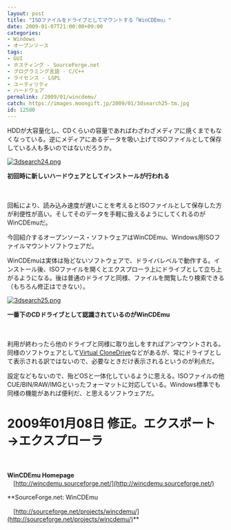 ```yaml
---
layout: post
title: "ISOファイルをドライブとしてマウントする「WinCDEmu」"
date: 2009-01-07T21:00:00+09:00
categories:
- Windows
- オープンソース
tags: 
- GUI
- ホスティング - SourceForge.net
- プログラミング言語 - C/C++
- ライセンス - LGPL
- ユーティリティ
- ハードウェア
permalink: /2009/01/wincdemu/
catch: https://images.moongift.jp/2009/01/3dsearch25-tm.jpg
id: 12580
---
```

HDDが大容量化し、CDくらいの容量であればわざわざメディアに焼くまでもなくなっている。逆にメディアにあるデータを吸い上げてISOファイルとして保存している人も多いのではないだろうか。

  

[![3dsearch24.png](https://images.moongift.jp/2009/01/3dsearch24-tm.jpg)](https://images.moongift.jp/2009/01/3dsearch24.png)  
  
**初回時に新しいハードウェアとしてインストールが行われる**

  

　

  

回転により、読み込み速度が遅いことを考えるとISOファイルとして保存した方が利便性が高い。そしてそのデータを手軽に扱えるようにしてくれるのがWinCDEmuだ。

  

今回紹介するオープンソース・ソフトウェアはWinCDEmu、Windows用ISOファイルマウントソフトウェアだ。

  
<!--more-->

WinCDEmuは実体は殆どないソフトウェアで、ドライバレベルで動作する。インストール後、ISOファイルを開くとエクスプローラ上にドライブとして立ち上がるようになる。後は普通のドライブと同様、ファイルを閲覧したり検索できる（もちろん修正はできない）。

  

[![3dsearch25.png](https://images.moongift.jp/2009/01/3dsearch25-tm.jpg)](https://images.moongift.jp/2009/01/3dsearch25.png)  
  
**一番下のCDドライブとして認識されているのがWinCDEmu**

  

　

  

利用が終わったら他のドライブと同様に取り出しをすればアンマウントされる。同様のソフトウェアとして[Virtual CloneDrive](http://www.moongift.jp/2006/05/1636/)などがあるが、常にドライブとして表示される訳ではないので、必要なときだけ表示されるというのが利点だ。

  

設定などもないので、殆どOSと一体化しているように思える。ISOファイルの他CUE/BIN/RAW/IMGといったフォーマットに対応している。Windows標準でも同様の機能があれば便利だ、と思えるソフトウェアだ。

  

# 2009年01月08日 修正。エクスポート→エクスプローラ

  

　

  

**WinCDEmu Homepage**  
　[http://wincdemu.sourceforge.net/](http://wincdemu.sourceforge.net/)

  

**SourceForge.net: WinCDEmu  
  
　[http://sourceforge.net/projects/wincdemu/](http://sourceforge.net/projects/wincdemu/)**

  
